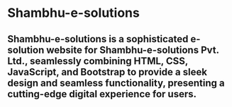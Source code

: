 # Shambhu-e-solutions
## Shambhu-e-solutions is a sophisticated e-solution website for Shambhu-e-solutions Pvt. Ltd., seamlessly combining HTML, CSS, JavaScript, and Bootstrap to provide a sleek design and seamless functionality, presenting a cutting-edge digital experience for users.
